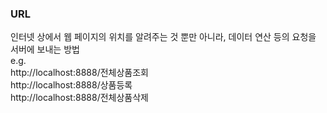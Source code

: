 ### URL
인터넷 상에서 웹 페이지의 위치를 알려주는 것 뿐만 아니라, 데이터 연산 등의 요청을 서버에 보내는 방법  
e.g.  
http://localhost:8888/전체상품조회  
http://localhost:8888/상품등록  
http://localhost:8888/전체상품삭제  